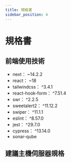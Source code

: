 ```yaml
---
title: 規格書
sidebar_position: 4
---
```


# 規格書

## 前端使用技術

- next： ~14.2.2
- react： ~18
- tailwindcss： ^3.4.1
- react-hook-form： ^7.51.4
- swr： ^2.2.5
- sweetalert2： ^11.12.2
- swiper： ^11.1.1
- eslint： ^8.57.0
- jest： ^29.7.0
- cypress： ^13.14.0
- sonar-qube

## 建議主機伺服器規格
